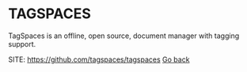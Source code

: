 # TAGSPACES

 TagSpaces is an offline, open source, document manager
 with tagging support.

 SITE: https://github.com/tagspaces/tagspaces
 [Go back](https://portable-linux-apps.github.io/apps.html)
